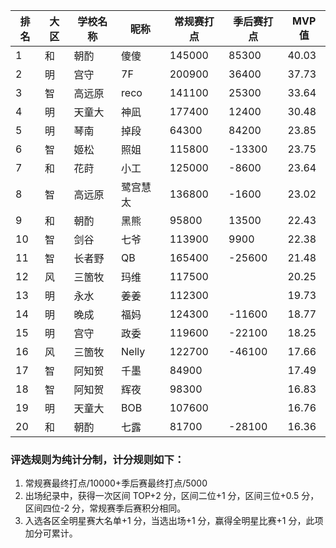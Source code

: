 | 排名 | 大区 | 学校名称 | 昵称     | 常规赛打点| 季后赛打点 | MVP值 |
| ---- | ---- | -------- | -------- | ------ |------ |----- |
|	1	|	和	|	朝酌	|	傻傻	|	145000	|	85300	|	40.03	|
|	2	|	明	|	宫守	|	7F	|	200900	|	36400	|	37.73	|
|	3	|	智	|	高远原	|	reco	|	141100	|	25300	|	33.64	|
|	4	|	明	|	天童大	|	神凪	|	177400	|	12400	|	30.48	|
|	5	|	明	|	琴南	|	掉段	|	64300	|	84200	|	23.85	|
|	6	|	智	|	姬松	|	照姐	|	115800	|	-13300	|	23.75	|
|	7	|	和	|	花莳	|	小工	|	125000	|	-8600	|	23.64	|
|	8	|	智	|	高远原	|	鹭宫慧太	|	136800	|	-1600	|	23.02	|
|	9	|	和	|	朝酌	|	黑熊	|	95800	|	13500	|	22.43	|
|	10	|	智	|	剑谷	|	七爷	|	113900	|	9900	|	22.38	|
|	11	|	智	|	长者野	|	QB	|	165400	|	-25600	|	21.48	|
|	12	|	风	|	三箇牧	|	玛维	|	117500	|		|	20.25	|
|	13	|	明	|	永水	|	姜姜	|	112300	|		|	19.73	|
|	14	|	明	|	晚成	|	福妈	|	124300	|	-11600	|	18.77	|
|	15	|	明	|	宫守	|	政委	|	119600	|	-22100	|	18.25	|
|	16	|	风	|	三箇牧	|	Nelly	|	122700	|	-46100	|	17.66	|
|	17	|	智	|	阿知贺	|	千墨	|	84900	|		|	17.49	|
|	18	|	智	|	阿知贺	|	辉夜	|	98300	|		|	16.83	|
|	19	|	明	|	天童大	|	BOB	|	107600	|		|	16.76	|
|	20	|	和	|	朝酌	|	七露	|	81700	|	-28100	|	16.36	|


### 评选规则为纯计分制，计分规则如下：
1. 常规赛最终打点/10000+季后赛最终打点/5000
2. 出场纪录中，获得一次区间 TOP+2 分，区间二位+1 分，区间三位+0.5 分，区间四位-2 分，常规赛季后赛积分相同。
3. 入选各区全明星赛大名单+1 分，当选出场+1 分，赢得全明星比赛+1 分，此项加分可累计。

